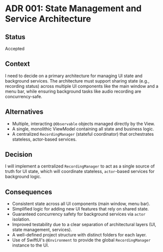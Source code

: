 # ADR 001: State Management and Service Architecture

## Status

Accepted

## Context

I need to decide on a primary architecture for managing UI state and background services. The architecture must support sharing state (e.g., recording status) across multiple UI components like the main window and a menu bar, while ensuring background tasks like audio recording are concurrency-safe.

## Alternatives

-   Multiple, interacting `@Observable` objects managed directly by the View.
-   A single, monolithic ViewModel containing all state and business logic.
-   A centralized `RecordingManager` (stateful coordinator) that orchestrates stateless, actor-based services.

## Decision

I will implement a centralized `RecordingManager` to act as a single source of truth for UI state, which will coordinate stateless, `actor`-based services for background logic.

## Consequences

-   Consistent state across all UI components (main window, menu bar).
-   Simplified logic for adding new UI features that rely on shared state.
-   Guaranteed concurrency safety for background services via `actor` isolation.
-   Improved testability due to a clear separation of architectural layers (UI, state management, services).
-   A well-defined project structure with distinct folders for each layer.
-   Use of SwiftUI's `@Environment` to provide the global `RecordingManager` instance to the UI.